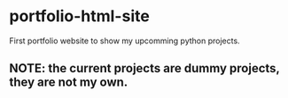 # portfolio-html-site
First portfolio website to show my upcomming python projects.

## NOTE: the current projects are dummy projects, they are not my own.
